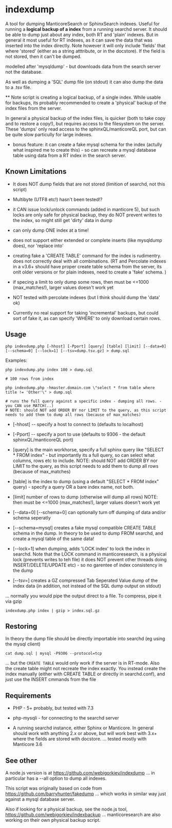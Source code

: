# indexdump

A tool for dumping ManticoreSearch or SphinxSearch indexes. Useful for running a **logical backup of a index** from a running searchd server. It 
should be able to dump just about any index, both RT and 'plain' indexes. But in general it most useful for RT indexes, as it can save the data that 
was inserted into the index directly. Note however it will only include 'fields' that where 'stored' (either as a string atttribute, or in the 
docstore). If the field is not stored, then it can't be dumped.

modelled after 'mysqldump' - but downloads data from the search server not the database. 

As well as dumping a 'SQL' dump file (on stdout) it can also dump the data to a .tsv file.

** Note script is creating a logical backup, of a single index. While usable for backups, its probably recommended to create a 'physical' backup of the index files from the server. 

In general a physical backup of the index files, is quicker (both to take copy and to restore a copy!), but requires access to the filesystem on the server. 
These 'dumps' only read access to the sphinxQL/manticoreQL port, but can be quite slow particully for large indexes. 


* bonus feature: it can create a fake mysql schema for the index (actully what inspired me to create this) - so can recreate a mysql database table using data from a RT index in the search server. 


## Known Limitations

* It does NOT dump fields that are not stored (limition of searchd, not this script) 

* Multibyte (UTF8 etc!) hasn't been tested!?
* it CAN issue lock/unlock commands (added in manticore 5), but such locks are only safe for physical backup, they do NOT prevent writes to the index, so might still get 'dirty' data in dump
* can only dump ONE index at a time!
* does not support either extended or complete inserts (like mysqldump does), nor 'replace into'
* creating fake a 'CREATE TABLE' command for the index is rudimentry. does not correctly deal with all combinations. (RT and Percolate indexes in a v3.6+ should have proper create table schema from the server, its onlt older versions or for plain indexes, need to create a 'fake' schema. )
* if specing a limit to only dump some rows, then must be <=1000 (max_matches!), larger values doesn't work yet
* NOT tested with percolate indexes (but I think should dump the 'data' ok)

* Currently no real support for taking 'incremental' backups, but could sort of fake it, as can specify 'WHERE' to only download certain rows. 


## Usage

    php indexdump.php [-hhost] [-Pport] [query] [table] [limit] [--data=0] [--schema=0] [--lock=1] [--tsv=dump.tsv.gz] > dump.sql

Examples:

    php indexdump.php index 100 > dump.sql

    # 100 rows from index

    php indexdump.php -hmaster.domain.com \"select * from table where title != 'Other'\" > dump.sql

    # runs the full query against a specific index - dumping all rows. - you CAN use MATCH(..)
    # NOTE: should NOT add ORDER BY nor LIMIT to the query, as this script needs to add them to dump all rows (because of max_matches)


* [-hhost] -- specify a host to connect to (defaults to localhost)

* [-Pport] -- specify a port to use (defaults to 9306 - the default sphinxQL/manticoreQL port)

* [query] is the main workhorse, specify a full sphinx query like "SELECT * FROM index" - but importantly its a full query, so can select what columns, rows etc to include.
    NOTE: should NOT add ORDER BY nor LIMIT to the query, as this script needs to add them to dump all rows (because of max_matches)

* [table] is the index to dump (using a default "SELECT * FROM index" query) - specify a query OR a bare index name, not both.

* [limit] number of rows to dump (otherwise will dump all rows)
    NOTE:  then must be <=1000 (max_matches!), larger values doesn't work yet

* [--data=0] [--schema=0] can optionally turn off dumping of data and/or schema seperatly

* [--schema=mysql] creates a fake mysql compatible CREATE TABLE schema in the dump. In theory to be used to dump FROM searchd, and create a mysql table of the same data!

* [--lock=1] when dumping, adds 'LOCK index' to lock the index in searchd. 
    Note that the LOCK command in manticoresearch, is a physical lock (prevents writes to teh file) it does NOT prevent other threads doing INSERT/DELETE/UPDATE etc) - so no garentee of index consistency in the dump

* [--tsv=<filename>] creates a GZ compressed Tab Seperated Value dump of the index data (in addition, not instead of the SQL dump output on stdout)

... normally you would pipe the output direct to a file. To compress, pipe it via gzip

    indexdump.php index | gzip > index.sql.gz

## Restoring

In theory the dump file should be directly importable into searchd (eg using the mysql client) 

    cat dump.sql | mysql -P9306 --protocol=tcp

... but the `CREATE TABLE` would only work if the server is in RT-mode. Also the create table might not recreate the index exactly.
You instead create the index manually (either with CREATE TABLE or directly in searchd.conf), and just use the INSERT cmmands from the file


## Requirements

* PHP - 5+ probably, but tested with 7.3

* php-mysqli - for connecting to the searchd server

* A running searchd instance, either Sphinx or Manticore. In general should work with anything 2.x or above, but will work best with 3.x+ where the 
fields are stored with docstore.
... tested mostly with Manticore 3.6

## See other

A node.js version is at https://github.com/webigorkiev/indexdump
... in particular has a --all option to dump all indexes. 

This script was originally based on code from https://github.com/barryhunter/fakedump
... which works in similar way just against a mysql database server.

Also if looking for a physical backup, see the node.js tool, https://github.com/webigorkiev/indexbackup
... manticoresearch are also working on their own physical backup script. 
